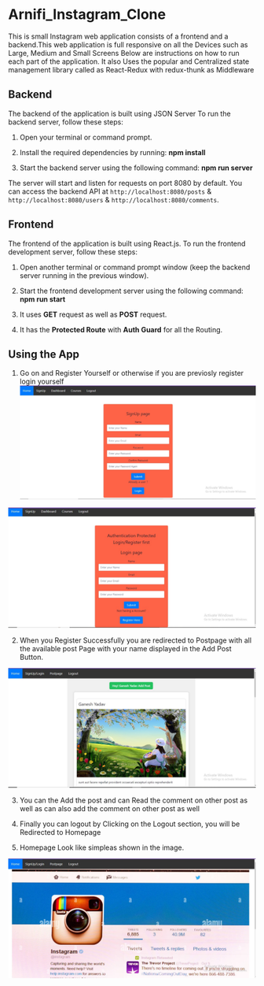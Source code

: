 # Arnifi_Instagram_Clone


This is small Instagram  web application consists of a frontend and a backend.This web application is full responsive on all the Devices such as Large, Medium and Small Screens Below are instructions on how to run each part of the application.
It also Uses the popular and Centralized state management library called as React-Redux with redux-thunk as Middleware

## Backend

The backend of the application is built using JSON Server  To run the backend server, follow these steps:

1. Open your terminal or command prompt.


2. Install the required dependencies by running:  **npm install**



3. Start the backend server using the following command:  **npm run server**


The server will start and listen for requests on port 8080 by default. You can access the backend API at `http://localhost:8080/posts` & `http://localhost:8080/users` & `http://localhost:8080/comments`.

## Frontend

The frontend of the application is built using React.js. To run the frontend development server, follow these steps:

1. Open another terminal or command prompt window (keep the backend server running in the previous window).


2. Start the frontend development server using the following command: **npm run start**


3. It uses **GET** request as well as **POST** request.

4. It has the **Protected Route**  with **Auth Guard**  for all the Routing.

## Using the App

1. Go on and Register Yourself or otherwise if you are previosly register  login yourself
![Register Page](./Frontend/myapp/src/Assets/signup.jpg)

![Login Page](./Frontend/myapp/src/Assets/login.jpg)

2. When you Register Successfully you are redirected to Postpage with all the available post  Page with your name displayed in the Add Post Button.

![Post Page](./Frontend/myapp/src/Assets/Postpage.jpg)


3. You can the Add the post and can Read the comment on other post as well as can also add the comment on other post as well


4. Finally you can logout by Clicking on the Logout section, you will be Redirected to Homepage

5. Homepage Look like simpleas shown in the image.

![Homepage](./Frontend/myapp/src/Assets/Homepage1.jpg)